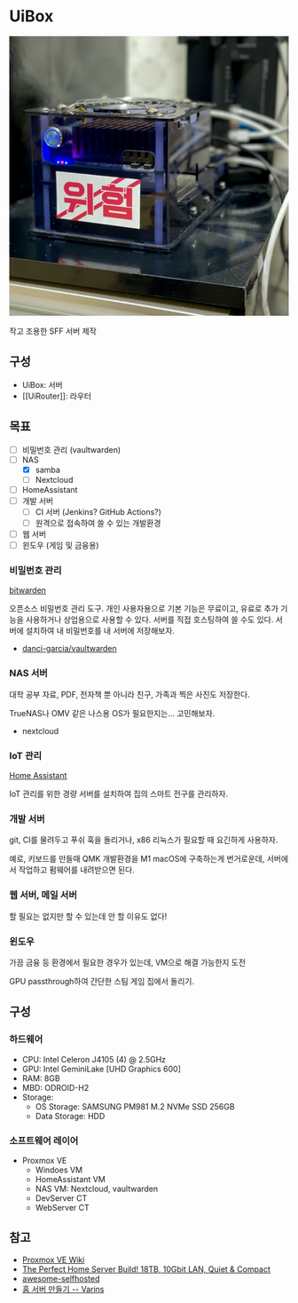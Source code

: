 # UiBox

![UiBox 사진](uibox.jpeg)

작고 조용한 SFF 서버 제작

## 구성

- UiBox: 서버
- [[UiRouter]]: 라우터

## 목표

- [ ] 비밀번호 관리 (vaultwarden)
- [ ] NAS
  - [x] samba
  - [ ] Nextcloud
- [ ] HomeAssistant
- [ ] 개발 서버
  - [ ] CI 서버 (Jenkins? GitHub Actions?)
  - [ ] 원격으로 접속하여 쓸 수 있는 개발환경
- [ ] 웹 서버
- [ ] 윈도우 (게임 및 금융용)

### 비밀번호 관리

[bitwarden](https://bitwarden.com/)

오픈소스 비밀번호 관리 도구. 개인 사용자용으로 기본 기능은 무료이고, 유료로 추가 기능을 사용하거나 상업용으로 사용할 수 있다. 서버를 직접 호스팅하여 쓸 수도 있다. 서버에 설치하여 내 비밀번호를 내 서버에 저장해보자.

- [danci-garcia/vaultwarden](https://github.com/dani-garcia/vaultwarden)

### NAS 서버

대학 공부 자료, PDF, 전자책 뿐 아니라 친구, 가족과 찍은 사진도 저장한다.

TrueNAS나 OMV 같은 나스용 OS가 필요한지는... 고민해보자.

- nextcloud

### IoT 관리

[Home Assistant](https://www.home-assistant.io/installation/)

IoT 관리를 위한 경량 서버를 설치하여 집의 스마트 전구를 관리하자.

### 개발 서버

git, CI를 물려두고 푸쉬 훅을 돌리거나, x86 리눅스가 필요할 때 요긴하게 사용하자.

예로, 키보드를 만들때 QMK 개발환경을 M1 macOS에 구축하는게 번거로운데, 서버에서 작업하고 펌웨어를 내려받으면 된다.

### 웹 서버, 메일 서버

할 필요는 없지만 할 수 있는데 안 할 이유도 없다!

### 윈도우

가끔 금융 등 환경에서 필요한 경우가 있는데, VM으로 해결 가능한지 도전

GPU passthrough하여 간단한 스팀 게임 집에서 돌리기.

## 구성

### 하드웨어

- CPU: Intel Celeron J4105 (4) @ 2.5GHz
- GPU: Intel GeminiLake [UHD Graphics 600]
- RAM: 8GB
- MBD: ODROID-H2
- Storage:
	- OS Storage:  SAMSUNG PM981 M.2 NVMe SSD 256GB
	- Data Storage: HDD

### 소프트웨어 레이어

- Proxmox VE
  - Windoes VM
  - HomeAssistant VM
  - NAS VM: Nextcloud, vaultwarden
  - DevServer CT
  - WebServer CT

## 참고

- [Proxmox VE Wiki](https://pve.proxmox.com/wiki/Main_Page)
- [The Perfect Home Server Build! 18TB, 10Gbit LAN, Quiet & Compact](https://www.youtube.com/watch?v=qACTvCW_yDc)
- [awesome-selfhosted](https://github.com/awesome-selfhosted/awesome-selfhosted)
- [홈 서버 만들기 -- Varins](https://varins.com/library/server/)
